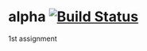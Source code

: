 # alpha [![Build Status](https://travis-ci.org/timoweave/alpha.svg?branch=master)](https://travis-ci.org/timoweave/alpha)

1st assignment
